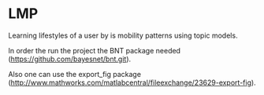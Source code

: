 # LMP
Learning lifestyles of a user by is mobility patterns using topic models.

In order the run the project the BNT package needed (https://github.com/bayesnet/bnt.git).

Also one can use the export_fig package (http://www.mathworks.com/matlabcentral/fileexchange/23629-export-fig).
